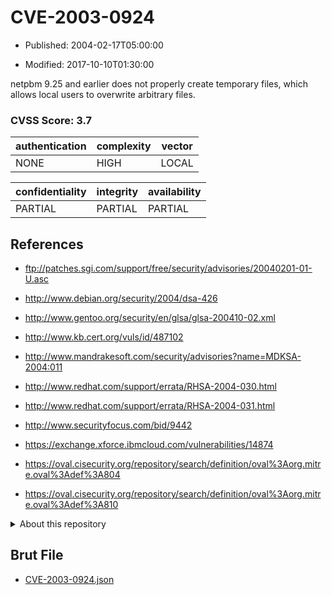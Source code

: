# CVE-2003-0924

- Published: 2004-02-17T05:00:00

- Modified: 2017-10-10T01:30:00

netpbm 9.25 and earlier does not properly create temporary files, which allows local users to overwrite arbitrary files.

### CVSS Score: **3.7**

| authentication | complexity | vector |
| --- | --- | --- |
| NONE | HIGH | LOCAL |

| confidentiality | integrity | availability |
| --- | --- | --- |
| PARTIAL | PARTIAL | PARTIAL |

## References

* ftp://patches.sgi.com/support/free/security/advisories/20040201-01-U.asc

* http://www.debian.org/security/2004/dsa-426

* http://www.gentoo.org/security/en/glsa/glsa-200410-02.xml

* http://www.kb.cert.org/vuls/id/487102

* http://www.mandrakesoft.com/security/advisories?name=MDKSA-2004:011

* http://www.redhat.com/support/errata/RHSA-2004-030.html

* http://www.redhat.com/support/errata/RHSA-2004-031.html

* http://www.securityfocus.com/bid/9442

* https://exchange.xforce.ibmcloud.com/vulnerabilities/14874

* https://oval.cisecurity.org/repository/search/definition/oval%3Aorg.mitre.oval%3Adef%3A804

* https://oval.cisecurity.org/repository/search/definition/oval%3Aorg.mitre.oval%3Adef%3A810

<details>
<summary>About this repository</summary> 

  This repository is part of the project [Live Hack CVE](https://github.com/Live-Hack-CVE). Main website can be found [www.live-hack.org](https://www.live-hack.org) 
  
  Made by [Sn0wAlice](https://github.com/Sn0wAlice) for the people that care about security and need to have a feed of the latest CVEs. Hope you enjoy it, don't forget to star the repo and follow me on [Twitter](https://twitter.com/Sn0wAlice) and [Github](https://github.com/Sn0wAlice). And that is my [personnal website](https://www.alice-snow.me/)

  - [Home Page](https://github.com/Live-Hack-CVE)
  - [Framework](https://github.com/Live-Hack-CVE/cve-framework)
  - [CVE database](https://github.com/Live-Hack-CVE/full_database)
  - [Changelog](https://github.com/Live-Hack-CVE/Changelog)
</details>

## Brut File

* [CVE-2003-0924.json](https://raw.githubusercontent.com/Live-Hack-CVE/full_database/main/cves/2003/CVE-2003-0924.json)

